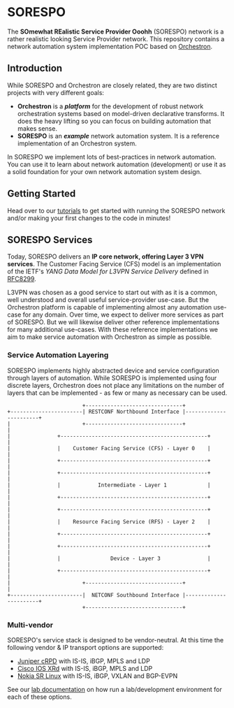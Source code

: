 # SORESPO

The **SOmewhat REalistic Service Provider Ooohh** (SORESPO) network is a rather
realistic looking Service Provider network. This repository contains a network
automation system implementation POC based on [Orchestron](https://github.com/orchestron-orchestrator/orchestron).


## Introduction
While SORESPO and Orchestron are closely related, they are two distinct
projects with very different goals:
* **Orchestron** is a ***platform*** for the development of robust network
orchestration systems based on model-driven declarative transforms. It does the
heavy lifting so you can focus on building automation that makes sense.
* **SORESPO** is an ***example*** network automation system. It is a reference
implementation of an Orchestron system.

In SORESPO we implement lots of best-practices in network automation. You can
use it to learn about network automation (development) or use it as a solid
foundation for your own network automation system design.


## Getting Started

Head over to our [tutorials](docs/tutorials/README.md) to get started with
running the SORESPO network and/or making your first changes to the code in
minutes!

## SORESPO Services

Today, SORESPO delivers an **IP core network, offering Layer 3 VPN services**.
The Customer Facing Service (CFS) model is an implementation of the IETF's
*YANG Data Model for L3VPN Service Delivery* defined in [RFC8299](https://datatracker.ietf.org/doc/rfc8299/).

L3VPN was chosen as a good service to start out with as it is a common, well
understood and overall useful service-provider use-case. But the Orchestron
platform is capable of implementing almost any automation use-case for any
domain. Over time, we expect to deliver more services as part of SORESPO. But
we will likewise deliver other reference implementations for many additional
use-cases. With these reference implementations we aim to make service
automation with Orchestron as simple as possible.

### Service Automation Layering

SORESPO implements highly abstracted device and service configuration through
layers of automation. While SORESPO is implemented using four discrete layers,
Orchestron does not place any limitations on the number of layers that can be
implemented - as few or many as necessary can be used.

```
                        +-------------------------------+
+-----------------------| RESTCONF Northbound Interface |-----------------------+
|                       +-------------------------------+                       |
|               +-----------------------------------------------+               |
|               |    Customer Facing Service (CFS) - Layer 0    |               |
|               +-----------------------------------------------+               |
|               +-----------------------------------------------+               |
|               |            Intermediate - Layer 1             |               |
|               +-----------------------------------------------+               |
|               +-----------------------------------------------+               |
|               |    Resource Facing Service (RFS) - Layer 2    |               |
|               +-----------------------------------------------+               |
|               +-----------------------------------------------+               |
|               |                Device - Layer 3               |               |
|               +-----------------------------------------------+               |
|                       +-------------------------------+                       |
+-----------------------|  NETCONF Southbound Interface |-----------------------+
                        +-------------------------------+
```

### Multi-vendor 
SORESPO's service stack is designed to be vendor-neutral. At this time the
following vendor & IP transport options are supported:
* [Juniper cRPD](https://www.juniper.net/documentation/product/us/en/crpd/)
  with IS-IS, iBGP, MPLS and LDP
* [Cisco IOS XRd](https://www.cisco.com/site/us/en/products/networking/sdwan-routers/ios-xrd/index.html)
  with IS-IS, iBGP, MPLS and LDP
* [Nokia SR Linux](https://www.nokia.com/ip-networks/service-router-linux-NOS/)
  with IS-IS, iBGP, VXLAN and BGP-EVPN

See our [lab documentation](test/README.md#quicklabs) on how run a
lab/development environment for each of these options.
